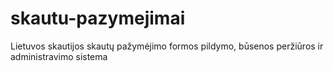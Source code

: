 # skautu-pazymejimai
Lietuvos skautijos skautų pažymėjimo formos pildymo, būsenos peržiūros ir administravimo sistema
